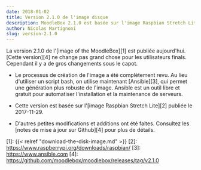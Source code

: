 ```yaml
---
date: 2018-01-02
title: Version 2.1.0 de l'image disque
description: MoodleBox 2.1.0 est basée sur l'image Raspbian Stretch Lite du 29-11-2017. Le processus de création de l'image a été repensé.
author: Nicolas Martignoni
slug: version-2.1.0
---
```


La version 2.1.0 de l'[image of the MoodleBox][1] est publiée aujourd'hui. [Cette version][4] ne change pas grand chose pour les utilisateurs finals. Cependant il y a de gros changements sous le capot.

- Le processus de création de l'image a été complètement revu. Au lieu d'utiliser un script bash, on utilise maintenant [Ansible][3], qui permet une génération plus robuste de l'image. Ansible est un outil libre et gratuit pour automatiser l'installation et la maintenance de serveurs.

- Cette version est basée sur l'[image Raspbian Stretch Lite][2] publiée le 2017-11-29.

- D'autres petites modifications et additions ont été faites. Consultez les [notes de mise à jour sur Github][4] pour plus de détails.

 [1]: {{< relref "download-the-disk-image.md" >}}
 [2]: https://www.raspberrypi.org/downloads/raspbian/
 [3]: https://www.ansible.com
 [4]: https://github.com/moodlebox/moodlebox/releases/tag/v2.1.0
